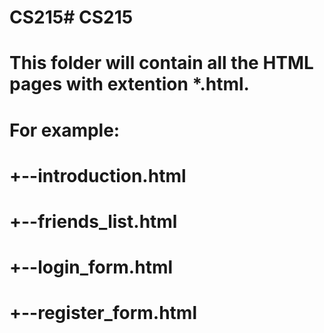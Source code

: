 # CS215# CS215
# This folder will contain all the HTML pages with extention *.html.

# For example:
# +--introduction.html
# +--friends_list.html
# +--login_form.html
# +--register_form.html

